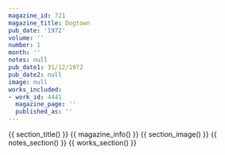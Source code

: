 ```yaml
---
magazine_id: 721
magazine_title: Dogtown
pub_date: '1972'
volume: ''
number: 1
month: ''
notes: null
pub_date1: 31/12/1972
pub_date2: null
image: null
works_included:
- work_id: 4441
  magazine_page: ''
  published_as: ''
---
```


{{ section_title() }}
{{ magazine_info() }}
{{ section_image() }}
{{ notes_section() }}
{{ works_section() }}
